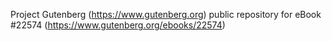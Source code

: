 Project Gutenberg (https://www.gutenberg.org) public repository for eBook #22574 (https://www.gutenberg.org/ebooks/22574)
